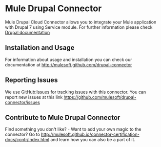 Mule Drupal Connector
=====================

Mule Drupal Cloud Connector allows you to integrate your Mule application with Drupal 7 using Service module. For further information please check [Drupal documentation](http://drupal.org/)

Installation and Usage
----------------------

For information about usage and installation you can check our documentation at http://mulesoft.github.com/drupal-connector

Reporting Issues
----------------

We use GitHub:Issues for tracking issues with this connector. You can report new issues at this link https://github.com/mulesoft/drupal-connector/issues


Contribute to Mule Drupal Connector
-----------------------------------

Find something you don't like? - Want to add your own magic to the connector? Go to http://mulesoft.github.io/connector-certification-docs/contr/index.html and learn how you can also be a part of it.
